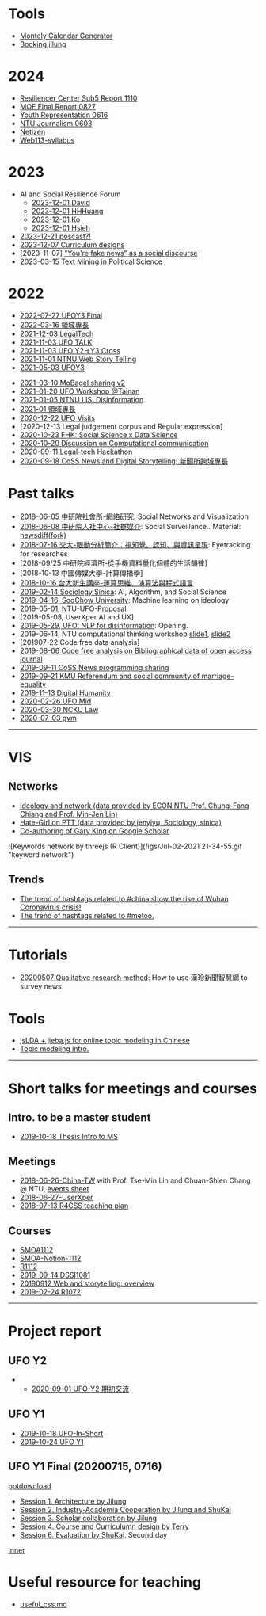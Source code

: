 # Tools
- [Montely Calendar Generator](calendar_generator.html)
- [Booking jilung](https://calendar.app.google/mpHGC3EpuvnNZ8GAA)

# 2024
- [Resiliencer Center Sub5 Report 1110](https://docs.google.com/presentation/d/106AEWFyIHRG4Mh-BP2JcE9H34LTEMyNSuknBe-uxnvI/edit?usp=sharing)
- [MOE Final Report 0827](https://docs.google.com/presentation/d/1YFt0Lh080Mf_w0YMg1POzWbsqKoeHbMsZvcOfx6DH9A/edit?usp=sharing)
- [Youth Representation 0616](https://docs.google.com/presentation/d/1H2HCB07gZ9eOmrQsQ5dnYi4-pgtzn86mXjJKIY5BK_4/edit?usp=sharing)
- [NTU Journalism 0603](https://docs.google.com/presentation/d/1FK2Q71AO9DiQeXe3bcqEJHxFfkgNiSuQDkXdDIOXH20/edit?usp=sharing)
- [Netizen](https://docs.google.com/presentation/d/1E-dg2aSJU_1E9Sd3o8nK5c4K_vPNyWDfpfZ9aKNfdU4/edit?usp=sharing)
- [Web113-syllabus](https://docs.google.com/document/d/15Wbha4cWBWXKrfmkw2Lpkl5lebcuU2MPR83m9HU2ynY/edit?usp=sharing)

# 2023
- AI and Social Resilience Forum
  - [2023-12-01 David](https://docs.google.com/presentation/d/1fFiz8XIlpiIWBDUQu9_x-nQevLgVI5m09GB7yU43Gm8/edit?usp=sharing)
  - [2023-12-01 HHHuang](https://docs.google.com/presentation/d/1xcmCZ18btRcfFPJ_BUgHJbmQk1wUcAEEHrO0cDbXy3A/edit?usp=sharing)
  - [2023-12-01 Ko](https://docs.google.com/presentation/d/1abzCJudPDA4AkldQPYHG2mMEG-jlpn-zwJ6j0ENHMo8/edit?usp=sharing)
  - [2023-12-01 Hsieh](https://docs.google.com/presentation/d/1yPR6aZiBAYHc8xOh-eGMtBDTnp5huJlY5Aw-I1Ktmr8/edit?usp=sharing)
- [2023-12-21 poscast?!](https://docs.google.com/presentation/d/e/2PACX-1vQcEqPI6J_5zjg-w6CGPEdX9Iu2_rwiwfGSAHDV-XBpSTsGGRX2ORv5XWJvxmxwI1OQnYCKbSNle74V/pub?start=false&loop=false&delayms=3000)
- [2023-12-07 Curriculum designs](https://docs.google.com/presentation/d/1Iuo-FbV2Zy9DXQuAri3rNpwdgjKD6dGFAxLfx72YTA0/edit?usp=sharing)
- [2023-11-07] ["You're fake news" as a social discourse](https://docs.google.com/presentation/d/1FhxgcXmuwv7gwQ58zQ6oBqGIt7RxoHoA3qqUZDsULAM/edit?usp=sharing)
- [2023-03-15 Text Mining in Political Science](https://docs.google.com/presentation/d/1X8JWQZA1qtxesCaQqT15ZOK1ZWZlVaFAdl-zQdZ69Ks/edit?usp=sharing)

# 2022
- [2022-07-27 UFOY3 Final](https://docs.google.com/presentation/d/e/2PACX-1vSgZgSUGBsUxQ_SsasUV1wvdF9Oxe5t8gDNjbSV33PAHfUQH6RoRFLMdeHvDA8UFRzywToB43OcGrm4/pub?start=false&loop=false&delayms=3000)
- [2022-03-16 領域專長](https://docs.google.com/presentation/d/1lO80VwBFuNRKoIC9gX1t-sZOGI9n735cgvq5o5IU1_I/edit?usp=sharing)
- [2021-12-03 LegalTech](https://docs.google.com/presentation/d/1GjjTw6mEuT25ANKNQR1kOwWZoh4xpUe9xMfKbV_WASg/edit?usp=sharing)
- [2021-11-03 UFO TALK](https://docs.google.com/presentation/d/e/2PACX-1vT6cABrtYAqHtN6dkMYYvworaC7vb-y9Nu5s49DYiFSxC1KYkW0GW5OO0xLmtPrBcZzaI_PdIjJFNeX/pub?start=false&loop=false&delayms=3000)
- [2021-11-03 UFO Y2->Y3 Cross](https://docs.google.com/presentation/d/e/2PACX-1vR7nQ49Rid5plO4FTAnzGITdzGs6EfYKrR2Ye7aZVXlb-q5xq1cQzYglqzmGcXP0KD0tqXxyEj1rphe/pub?start=false&loop=false&delayms=3000)
- [2021-11-01 NTNU Web Story Telling](WebStorytelling.html)
- [2021-05-03 UFOY3](https://docs.google.com/presentation/d/e/2PACX-1vQXlMTwqaNRXJR9iqoJTlgw4igVmpETBzqL3CZDjOClpzMnxwjhwdXpANH6Sc05AqGfX0s1Img2zBRS/pub?start=false&loop=false&delayms=3000)
* [2021-03-10 MoBagel sharing v2](https://docs.google.com/presentation/d/e/2PACX-1vQ4bpAtZ9KPs6rKay4YziGopW6woGa9PaSftnskti8ZsAmpxj3GFTJIOHKR1VBinQ1802DAGDX2V5S5/pub?start=false&loop=false&delayms=3000)
* [2021-01-20 UFO Workshop @Tainan](https://docs.google.com/presentation/d/e/2PACX-1vQJUST2u3lZrPzhwljUuvf-tRlEPbiqchfd05jFCaSyCKy1E5OaOJXFU0ldD2XZ0REW9UQ4nUVLkPP6/pub?start=false&loop=false&delayms=3000)
* [2021-01-05 NTNU LIS: Disinformation](https://docs.google.com/presentation/d/e/2PACX-1vT2OpWkTOwn56oGSgnk7zpWETzpGF-juk00RaG9faUJ72-d99fwY3b3dhpp1GCauKQmQjpwY5BiriMO/pub?start=false&loop=false&delayms=3000)
* [2021-01 領域專長](https://docs.google.com/presentation/d/e/2PACX-1vQRM3kS_NA5hryWTHdDDbTehTOkC5pO8P_BwQSxcRS3ILrRFIqtLGlIzOaSaYq8NQKE1YndWI0-5jV1/pub?start=false&loop=false&delayms=3000)
* [2020-12-22 UFO Visits](https://docs.google.com/presentation/d/e/2PACX-1vQJUST2u3lZrPzhwljUuvf-tRlEPbiqchfd05jFCaSyCKy1E5OaOJXFU0ldD2XZ0REW9UQ4nUVLkPP6/pub?start=false&loop=false&delayms=3000)
* [2020-12-13 Legal judgement corpus and Regular expression]
* [2020-10-23 FHK: Social Science x Data Science](https://docs.google.com/presentation/d/e/2PACX-1vTU21cemjIbU_piJ6CVMFNnDcZG9MbDTgS2KpmhNVaUD1Yhus-NYSliqzjN4PDS2fVFaw59ch9m_FVg/pub?start=false&loop=false&delayms=3000)
* [2020-10-20 Discussion on Computational communication](https://paper.dropbox.com/doc/--A90bKpulOg0EUMTPujMCNMMaAg-72xaEhf9KJMQkGTeG6cXX)
* [2020-09-11 Legal-tech Hackathon](https://docs.google.com/presentation/d/e/2PACX-1vQg2gF7skxZ91cFwcA1b-POc4AXCW0O0at7xM7yXdi0JL2WZiOPzVgFqHD38--JWQvY_jwSuN8hB7Gx/pub?start=false&loop=false&delayms=3000)
* [2020-09-18 CoSS News and Digital Storytelling: 新聞所跨域專長](https://docs.google.com/presentation/d/e/2PACX-1vQEe0auY-6DVJl5NCrJbip0QaNJFP4SsjcoefK7QQ2b5s6pk1azKvo2m63ZXI53iCpN_BZH4lZ8cT01/pub?start=false&loop=false&delayms=3000)


# Past talks

* [2018-06-05 中研院社會所-網絡研究](https://docs.google.com/presentation/d/e/2PACX-1vT9z-10g1mL8bRxgvVWcg-g_UYEr_Sa2W0hkQtQuK28jfaoGPeDS6YbeQM34zAbfvmvEmEcUbdrJhF-/pub?start=false&loop=false&delayms=3000): Social Networks and Visualization
* [2018-06-08 中研院人社中心-社群媒介](https://docs.google.com/presentation/d/e/2PACX-1vQlM-S9WEV6L-pAS_G4l-6ZbH60-x1VEqtP8_YnDTgpCSsCwn2vyy9RdBD2XLraL75FLRb2jGwdOXN3/pub?start=false&loop=false&delayms=3000): Social Surveillance.. Material: [newsdiff(fork)](http://140.112.153.64:8000/news_meta_list)
* [2018-07-16 交大-眼動分析簡介：視知覺、認知、與資訊呈現](https://docs.google.com/presentation/d/e/2PACX-1vSMO9E-X6-e7anyxPNyw1By7Ne1QhT11znB4BBTasDvogOYgkvsbL4xSo9MNDIV2m31kLLWveAeKxOV/pub?start=false&loop=false&delayms=3000): Eyetracking for researches
* [2018-09/25 中研院經濟所-從手機資料量化個體的生活韻律]
* [2018-10-13 中國傳媒大學-計算傳播學]
* [2018-10-16 台大新生講座-運算思維、演算法與程式語言](https://docs.google.com/presentation/d/e/2PACX-1vSiyB2vjMqi_UQj72tviG0Icdka-pRRmwoF6QycyBXkvDhHMMg-pzJfQwPWxhQpEKNEJ_MZswfkNDps/pub?start=false&loop=false&delayms=3000)
* [2019-02-14 Sociology Sinica](https://docs.google.com/presentation/d/11avWPH_-Vl3gm1FonGHCuPspKdOD6ASsqn8zuCx3BCw/edit?usp=sharing): AI, Algorithm, and Social Science
* [2019-04-16, SooChow University](https://docs.google.com/presentation/d/e/2PACX-1vQPNMVPCECqrUMDIim_q5ge5Pmyl2RnA-5R8zNvsrReQ9b05cBNPd7WoekVC3AWYEz2px6WAdso5zic/pub?start=false&loop=false&delayms=3000): Machine learning on ideology
* [2019-05-01, NTU-UFO-Proposal](https://docs.google.com/presentation/d/1GSaPVmkJkcBZanBNfDuncuuWrkSYD3MVwNAa_DbaP_c/edit?usp=sharing)
* [2019-05-08, UserXper AI and UX]
* [2019-05-29, UFO: NLP for disinformation](https://docs.google.com/presentation/d/1GSaPVmkJkcBZanBNfDuncuuWrkSYD3MVwNAa_DbaP_c/edit?usp=sharing): Opening.
* 2019-06-14, NTU computational thinking workshop [slide1](https://docs.google.com/presentation/d/1fHaMwmbLKQ_VZ2AmkL--KjO3L7i6BLI1kxKcqW3bHUU/edit?usp=sharing), [slide2](https://docs.google.com/presentation/d/1SXGvIacVhFSd3ZDo-bPsHSWULm7ll3-cILtrgwKFDFU/edit?usp=sharing)
* [201907-22 Code free data analysis]
* [2019-08-06 Code free analysis on Bibliographical data of open access journal](https://docs.google.com/presentation/d/e/2PACX-1vRvHIbP38BZd4vvma1y49jlFwimz1c2IkxIkILbdSmk0P9e-qodDwtC92DnbRIwcUvBo574-aN7YEG0/pub?start=false&loop=false&delayms=3000)
* [2019-09-11 CoSS News programming sharing](https://docs.google.com/presentation/d/e/2PACX-1vQEe0auY-6DVJl5NCrJbip0QaNJFP4SsjcoefK7QQ2b5s6pk1azKvo2m63ZXI53iCpN_BZH4lZ8cT01/pub?start=false&loop=false&delayms=3000)
* [2019-09-21 KMU Referendum and social community of marriage-equality](https://docs.google.com/presentation/d/e/2PACX-1vS_9LoOt4YSA7YMkdxhGLfyHoBEO6t6raY0yoIucHDTZSD1KJTyIvCGTNVyQmklgEzm29WdSt8RP_4J/pub?start=false&loop=false&delayms=3000)
* [2019-11-13 Digital Humanity](https://docs.google.com/presentation/d/e/2PACX-1vQgGylQCeeZ2OQP8Jnp5TcOlqELIVyOHrNIZwmLE3EWUeumXcuIHhLLiB11VSXbft3WRq3UL6nIzwtA/pub?start=false&loop=false&delayms=3000)
* [2020-02-26 UFO Mid](https://docs.google.com/presentation/d/e/2PACX-1vQiu3ypFlvAWbE89pFb5iWw_6TcFpaG2ftj7LxWYB2LA6EBusLWVq4gjNvmG1j-_ounVpCZjZZXHekq/pub?start=false&loop=false&delayms=3000)
* [2020-03-30 NCKU Law](https://docs.google.com/presentation/d/e/2PACX-1vT2OpWkTOwn56oGSgnk7zpWETzpGF-juk00RaG9faUJ72-d99fwY3b3dhpp1GCauKQmQjpwY5BiriMO/pub?start=false&loop=false&delayms=3000)
* [2020-07-03 gvm](https://docs.google.com/presentation/d/e/2PACX-1vSXVxGS9LZsgvx9mN-3JbCEvM5aMYM675kbNozoK3y6EuUCKzHDpyZyALNYJalHU96aPLP7bOxRZWc0/pub?start=false&loop=false&delayms=3000)


---
# VIS

## Networks

* [ideology and network (data provided by ECON NTU Prof. Chung-Fang Chiang and Prof. Min-Jen Lin)](html/fbpage_network_lv10.html)
* [Hate-Girl on PTT (data provided by jenyiyu, Sociology, sinica)](html/mention.d3.html)
* [Co-authoring of Gary King on Google Scholar](html/gking_coauthor_2.html)

![Keywords network by threejs (R Client)](figs/Jul-02-2021 21-34-55.gif "keyword network")


## Trends
* [The trend of hashtags related to #china show the rise of Wuhan Coronavirus crisis!](html/china_related_timeline.html)
* [The trend of hashtags related to #metoo.](html/metoo_related_timeline.html)

---
# Tutorials
* [20200507 Qualitative research method](https://paper.dropbox.com/doc/--Azeo1Updn09nI2mY0nw8O6wyAg-mhBata9sL4wMRgIe1RaaL): How to use 漢珍新聞智慧網 to survey news

# Tools
* [jsLDA + jieba.js for online topic modeling in Chinese](https://jirlong.github.io/jsLDA/jslda.html)
* [Topic modeling intro.](https://docs.google.com/presentation/d/e/2PACX-1vRTSSO_8JuLTK_1OyM9eDrogA-K2fhXQwlKxh1PpRvNavkurCCcKBNftv9MpKGYM6EDXtNnqZvPDdKy/pub?start=false&loop=false&delayms=3000)


---
# Short talks for meetings and courses

## Intro. to be a master student
* [2019-10-18 Thesis Intro to MS](https://docs.google.com/presentation/d/e/2PACX-1vSFQNGmM_A5a78LRgQDPYXBq_37qOY3CJFY1zPJE6sRhMYT5bJHveYVH6VZQg8aLGgwlED_60k1555E/pub?start=false&loop=false&delayms=3000)


## Meetings

* [2018-06-26-China-TW](https://docs.google.com/presentation/d/e/2PACX-1vS8rZIWhsZJ2Mu-fF7ywqR2WzqsgoU1mtfGMGIvhqcUOMn0yDQFjzTwsTt6KTXPmITaHhQc2YOBGE-4/pub?start=false&loop=false&delayms=3000) with Prof. Tse-Min Lin and Chuan-Shien Chang @ NTU, [events sheet](https://drive.google.com/open?id=1MHarPtq5er0CefSnRsylucPvnSoJsmEd6jMxHj1fsTQ)
* [2018-06-27-UserXper](https://docs.google.com/presentation/d/e/2PACX-1vS0HWUqB_6sM-mqcZJRXO3pcdIrMbfIC9dBZ6vppBeo_bqWDvibynE6uA0KvzWg2kIPKJZ1svIGH8MO/pub?start=false&loop=false&delayms=3000)
* [2018-07-13 R4CSS teaching plan](https://docs.google.com/presentation/d/e/2PACX-1vQNE8CV6t1NJM2hMwjh2xBnbXypB8GjeHoR8ygMA3cH651YNb9KH9eXfDHsll14ORtJqCZtUt_HkI0y/pub?start=false&loop=false&delayms=3000)

## Courses
* [SMOA1112](https://docs.google.com/document/d/1HNe9DENgWQUumnvVVpuIlN4dEObfb97C94C4S1BUDg0/edit?usp=sharing)
* [SMOA-Notion-1112](https://cclab-tm.notion.site/SMOA1112-a763f1d9fa854927bbd4961bcd1a5eec)
* [R1112](https://docs.google.com/document/d/16jtSKN7RQNMVa8gxsAANBHQg4juxr-EMWQETTLWCrQQ/edit?usp=sharing)
* [2019-09-14 DSSI1081](https://docs.google.com/presentation/d/e/2PACX-1vTSSfrUAnwy-mlcA7I3YBj1NeCTZY6z8b--cuyOqtg-p7-GbMmF11JejhGb6sOoogBbaSKMxpYSLcem/pub?start=false&loop=false&delayms=3000)
* [20190912 Web and storytelling: overview](https://docs.google.com/presentation/d/e/2PACX-1vSn4136pWlNea1Kn79F73lE4UU7zpbFRatmnwG7LsLrxsqK71zlC8L7J9iT8cct5aavfONB3IoFqN7K/pub?start=false&loop=false&delayms=3000)
* [2019-02-24 R1072](https://docs.google.com/presentation/d/e/2PACX-1vQ-zTp75r_vQ2n1mKP249OOna8QKBsAPMEijdQ5-B_E7yFW-Q-_uXpsLQMNDLj-0WY3nX3eU3KmCb-v/pub?start=false&loop=false&delayms=3000)


---
# Project report

## UFO Y2
* * [2020-09-01 UFO-Y2 期初交流](https://docs.google.com/presentation/d/e/2PACX-1vT7zYHaLTaMjXs2dhjaFbsAL8jXcWQ73K_Oy3zcpMQKAtG2GMDeeKRrCJ8CCjLsN8bPyWgs3jGMuDiu/pub?start=false&loop=false&delayms=3000)


## UFO Y1 

* [2019-10-18 UFO-In-Short](https://docs.google.com/presentation/d/e/2PACX-1vQiu3ypFlvAWbE89pFb5iWw_6TcFpaG2ftj7LxWYB2LA6EBusLWVq4gjNvmG1j-_ounVpCZjZZXHekq/pub?start=false&loop=false&delayms=3000)
* [2019-10-24 UFO Y1](https://docs.google.com/presentation/d/e/2PACX-1vRIozyyLFvfQ_Gp6iWVvavgVoVr4MV8I0B6-XzTam8jLH28fcCXYnRz4E79zFHuU7UAFNVv7S2S-68_/pub?start=false&loop=false&delayms=3000)

## UFO Y1 Final (20200715, 0716)
[pptdownload](https://drive.google.com/drive/folders/1AIJ3NsO4YfxGIslSi0mQal0JI2_NgOPi?usp=sharing)
* [Session 1. Architecture by Jilung](https://docs.google.com/presentation/d/e/2PACX-1vS0Ktb6kV6tiHC8issQ27P3BjCmuQ38MRjrhdKMJ6UsTurg7Q7t0Bs0hcU3gAqFK89bXLSXzYMXBNOk/pub?start=false&loop=false&delayms=3000)
* [Session 2. Industry-Academia Cooperation by Jilung and ShuKai](https://docs.google.com/presentation/d/e/2PACX-1vR5P12_ZAg2OEqDSvo2XetxePq8188YLdeBwd9r4UEAosu9A0jZUhEW4GnP_l43B7K7Ekmu9sM61ikD/pub?start=false&loop=false&delayms=3000)
* [Session 3. Scholar collaboration by Jilung](https://docs.google.com/presentation/d/e/2PACX-1vRNGoZilFIFbtV8MpFl8ZpBDvyVp-H7YKHDxZbcspq32CLbmWb5QHO_fm8-09D2pVveMOrpDYtRzjpc/pub?start=false&loop=false&delayms=3000)
* [Session 4. Course and Curriculumn design by Terry](https://docs.google.com/presentation/d/e/2PACX-1vQZq98ALjwEV28Bc1C-BDTp92FPKJmPJ7u-Il41E1aJ404ufLUoCqOCyd2A-ho1GBhLbVHT8lJGWhtU/pub?start=false&loop=false&delayms=3000)
* [Session 6. Evaluation by ShuKai](https://docs.google.com/presentation/d/e/2PACX-1vTFUYdOcQaUdjoSpXwEQ6FtsbWfEDvcFemqJ4B-RUqz8CbZwKGSWaSl5kuAc9oLg6ZST6sfpDofpAz8/pub?start=false&loop=false&delayms=3000). Second day


[Inner](presentation.md)

# Useful resource for teaching
* [useful_css.md](useful_css.md)
